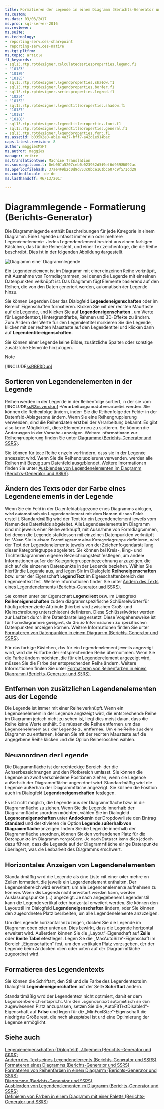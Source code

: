 ```yaml
---
title: Formatieren der Legende in einem Diagramm (Berichts-Generator und SSRS) | Microsoft Docs
ms.custom: 
ms.date: 03/03/2017
ms.prod: sql-server-2016
ms.reviewer: 
ms.suite: 
ms.technology:
- reporting-services-sharepoint
- reporting-services-native
ms.tgt_pltfrm: 
ms.topic: article
f1_keywords:
- sql13.rtp.rptdesigner.calculatedseriesproperties.legend.f1
- "10183"
- "10189"
- "10185"
- sql13.rtp.rptdesigner.legendproperties.shadow.f1
- sql13.rtp.rptdesigner.legendproperties.border.f1
- sql13.rtp.rptdesigner.seriesproperties.legend.f1
- "10254"
- "10152"
- sql13.rtp.rptdesigner.legendtitleproperties.shadow.f1
- "10187"
- "10181"
- "10188"
- sql13.rtp.rptdesigner.legendtitleproperties.font.f1
- sql13.rtp.rptdesigner.legendtitleproperties.general.f1
- sql13.rtp.rptdesigner.legendproperties.font.f1
ms.assetid: b035b2e0-ab1e-4a37-bff7-a42d1e914bac
caps.latest.revision: 8
author: maggiesMSFT
ms.author: maggies
manager: erikre
ms.translationtype: Machine Translation
ms.sourcegitcommit: 0eb007a5207ceb0b023952d5d9ef6d95986092ac
ms.openlocfilehash: 37ae409b2c0d9d703c0bce162bc607c9f571cd29
ms.contentlocale: de-de
ms.lasthandoff: 06/13/2017

---
```

# <a name="chart-legend---formatting-report-builder"></a>Diagrammlegende - Formatierung (Berichts-Generator)
  Die Diagrammlegende enthält Beschreibungen für jede Kategorie in einem Diagramm. Eine Legende umfasst immer ein oder mehrere Legendenelemente. Jedes Legendenelement besteht aus einem farbigen Kästchen, das für die Reihe steht, und einer Textzeichenfolge, die die Reihe beschreibt. Dies ist in der folgenden Abbildung dargestellt.  
  
 ![Diagramm einer Diagrammlegende](../../reporting-services/report-design/media/rs-legenddiagram.gif "Diagramm einer Diagrammlegende")  
  
 Ein Legendenelement ist im Diagramm mit einer einzelnen Reihe verknüpft, mit Ausnahme von Formdiagrammen, bei denen die Legende mit einzelnen Datenpunkten verknüpft ist. Das Diagramm fügt Elemente basierend auf den Reihen, die von den Daten generiert werden, automatisch der Legende hinzu.  
  
 Sie können Legenden über das Dialogfeld **Legendeneigenschaften** oder im Bereich Eigenschaften formatieren. Klicken Sie mit der rechten Maustaste auf die Legende, und klicken Sie auf **Legendeneigenschaften** , um Werte für Legendentext, Hintergrundfarbe, Rahmen und 3D-Effekte zu ändern. Zum Ändern der Werte für den Legendentitel markieren Sie die Legende, klicken mit der rechten Maustaste auf den Legendentitel und klicken dann auf **Legendentiteleigenschaften**.  
  
 Sie können einer Legende keine Bilder, zusätzliche Spalten oder sonstige zusätzliche Elemente hinzufügen.  
  
> [!NOTE]  
>  [!INCLUDE[ssRBRDDup](../../includes/ssrbrddup-md.md)]  
  
## <a name="ordering-legend-items-in-the-legend"></a>Sortieren von Legendenelementen in der Legende  
 Reihen werden in der Legende in der Reihenfolge sortiert, in der sie vom [!INCLUDE[ssRSnoversion](../../includes/ssrsnoversion-md.md)] -Verarbeitungsmodul verarbeitet werden. Sie können die Reihenfolge ändern, indem Sie die Reihenfolge der Felder in der Datenfeld-Ablagezone ändern. Wenn Sie eine Reihengruppierung verwenden, sind die Reihendaten erst bei der Verarbeitung bekannt. Es gibt also keine Möglichkeit, diese Elemente neu zu sortieren. Sie können die Änderungen in der Vorschau anzeigen. Weitere Informationen zur Reihengruppierung finden Sie unter [Diagramme &#40;Berichts-Generator und SSRS&#41;](../../reporting-services/report-design/charts-report-builder-and-ssrs.md).  
  
 Sie können für jede Reihe einzeln verhindern, dass sie in der Legende angezeigt wird. Wenn Sie die Reihengruppierung verwenden, werden alle Reihen mit Bezug zum Datenfeld ausgeblendet. Weitere Informationen finden Sie unter [Ausblenden von Legendenelementen im Diagramm &#40;Berichts-Generator und SSRS&#41;](../../reporting-services/report-design/chart-legend-hide-items-report-builder.md).  
  
## <a name="changing-the-text-or-color-of-a-legend-item-in-the-legend"></a>Ändern des Texts oder der Farbe eines Legendenelements in der Legende  
 Wenn Sie ein Feld in der Datenfeldablagezone eines Diagramms ablegen, wird automatisch ein Legendenelement mit dem Namen dieses Felds erstellt. Standardmäßig wird der Text für ein Legendenelement jeweils vom Namen des Datenfelds abgeleitet. Alle Legendenelemente im Diagramm sind mit jeweils einer Reihe verknüpft, mit Ausnahme von Formdiagrammen, bei denen die Legende stattdessen mit einzelnen Datenpunkten verknüpft ist. Wenn Sie in einem Formdiagramm eine Kategoriegruppe definieren, wird der Text der Legendenelemente jeweils von der Zeichenfolgendarstellung dieser Kategoriegruppe abgeleitet. Sie können bei Kreis-, Ring- und Trichterdiagrammen eigenen Bezeichnungstext festlegen, um andere Informationen außer der Kategoriegruppenbezeichnung anzuzeigen, die sich auf die einzelnen Datenpunkte in der Legende beziehen. Wählen Sie hierfür die Legende aus, und legen Sie im Dialogfeld **Reiheneigenschaften** bzw. unter der Eigenschaft **LegendText** im Eigenschaftenbereich den Legendentext fest. Weitere Informationen finden Sie unter [Ändern des Texts eines Legendenelements &#40;Berichts-Generator und SSRS&#41;](../../reporting-services/report-design/chart-legend-change-item-text-report-builder.md).  
  
 Sie können unter der Eigenschaft **LegendText** bzw. im Dialogfeld **Reiheneigenschaften** zudem diagrammspezifische Schlüsselwörter für häufig referenzierte Attribute (hierbei wird zwischen Groß- und Kleinschreibung unterschieden) definieren. Diese Schlüsselwörter werden zur Laufzeit durch ihre Datendarstellung ersetzt. Diese Vorgehensweise ist für Formdiagramme geeignet, da Sie so Informationen zu spezifischen Datenpunkten anzeigen können. Weitere Informationen finden Sie unter [Formatieren von Datenpunkten in einem Diagramm &#40;Berichts-Generator und SSRS&#41;](../../reporting-services/report-design/formatting-data-points-on-a-chart-report-builder-and-ssrs.md).  
  
 Für das farbige Kästchen, das für ein Legendenelement jeweils angezeigt wird, wird die Füllfarbe der entsprechenden Reihe übernommen. Wenn Sie die Farbe ändern möchten, die für ein Legendenelement angezeigt wird, müssen Sie die Farbe der entsprechenden Reihe ändern. Weitere Informationen finden Sie unter [Formatieren von Reihenfarben in einem Diagramm &#40;Berichts-Generator und SSRS&#41;](../../reporting-services/report-design/formatting-series-colors-on-a-chart-report-builder-and-ssrs.md).  
  
## <a name="removing-extra-legend-items-from-the-legend"></a>Entfernen von zusätzlichen Legendenelementen aus der Legende  
 Die Legende ist immer mit einer Reihe verknüpft. Wenn ein Legendenelement in der Legende angezeigt wird, die entsprechende Reihe im Diagramm jedoch nicht zu sehen ist, liegt dies meist daran, dass die Reihe keine Werte enthält. Sie müssen die Reihe entfernen, um das Legendenelement aus der Legende zu entfernen. Um eine Reihe aus dem Diagramm zu entfernen, können Sie mit der rechten Maustaste auf die angegebene Reihe klicken und die Option Reihe löschen wählen.  
  
## <a name="repositioning-the-legend"></a>Neuanordnen der Legende  
 Die Diagrammfläche ist der rechteckige Bereich, der die Achsenbezeichnungen und den Plotbereich umfasst. Sie können die Legende an zwölf verschiedene Positionen ziehen, wenn die Legende außerhalb der Diagrammfläche angeordnet wird. Standardmäßig wird die Legende außerhalb der Diagrammfläche angezeigt. Sie können die Position auch im Dialogfeld **Legendeneigenschaften** festlegen.  
  
 Es ist nicht möglich, die Legende aus der Diagrammfläche bzw. in die Diagrammfläche zu ziehen. Wenn Sie die Legende innerhalb der Diagrammfläche anordnen möchten, wählen Sie im Dialogfeld **Legendeneigenschaften** unter **Andocken**in der Dropdownliste den Eintrag **Standard** und deaktivieren die Option **Legende außerhalb von Diagrammfläche** anzeigen. Indem Sie die Legende innerhalb der Diagrammfläche anordnen, können Sie den vorhandenen Platz für die Datenpunkte im Diagramm vergrößern. Je nach Dataset kann dies jedoch dazu führen, dass die Legende auf der Diagrammfläche einige Datenpunkte überlagert, was die Lesbarkeit des Diagramms erschwert.  
  
## <a name="displaying-legend-items-horizontally"></a>Horizontales Anzeigen von Legendenelementen  
 Standardmäßig wird die Legende als eine Liste mit einer oder mehreren Zeilen formatiert, die jeweils ein Legendenelement enthalten. Der Legendenbereich wird erweitert, um alle Legendenelemente aufnehmen zu können. Wenn die Legende nicht erweitert werden kann, werden Auslassungspunkte (…) angezeigt. Je nach angegebenem Legendenstil kann die Legende vertikal oder horizontal erweitert werden. Sie können den Layoutstil im Dialogfeld **Legendeneigenschaften** ändern, oder Sie können den zugeordneten Platz bearbeiten, um alle Legendenelemente anzuzeigen.  
  
 Um die Legende horizontal anzuzeigen, docken Sie die Legende im Diagramm oben oder unten an. Dies bewirkt, dass die Legende horizontal erweitert wird. Außerdem können Sie die „Layout“-Eigenschaft auf **Zeile** oder **Breite Tabelle**festlegen. Legen Sie die „MaxAutoSize“-Eigenschaft im Bereich „Eigenschaften“ fest, um den vertikalen Platz vorzugeben, der der Legende beim Andocken oben oder unten auf der Diagrammfläche zugeordnet wird.  
  
## <a name="formatting-the-legend-text"></a>Formatieren des Legendentexts  
 Sie können die Schriftart, den Stil und die Farbe des Legendentexts im Dialogfeld **Legendeneigenschaften** auf der Seite **Schriftart** ändern.  
  
 Standardmäßig wird der Legendentext nicht optimiert, damit er dem Legendenbereich entspricht. Um den Legendentext automatisch an den zugewiesenen Platz anzupassen, setzen Sie die „AutoFitTextDisabled“-Eigenschaft auf **False** und legen für die „MinFontSize“-Eigenschaft die niedrigste Größe fest, die noch akzeptabel ist und eine Optimierung der Legende ermöglicht.  
  
## <a name="see-also"></a>Siehe auch  
 [Legendeneigenschaften (Dialogfeld), Allgemein &#40;Berichts-Generator und SSRS&#41;](http://msdn.microsoft.com/library/db718f8f-f185-422f-871c-96f0749e5893)   
 [Ändern des Texts eines Legendenelements &#40;Berichts-Generator und SSRS&#41;](../../reporting-services/report-design/chart-legend-change-item-text-report-builder.md)   
 [Formatieren eines Diagramms &#40;Berichts-Generator und SSRS&#41;](../../reporting-services/report-design/formatting-a-chart-report-builder-and-ssrs.md)   
 [Formatieren von Reihenfarben in einem Diagramm &#40;Berichts-Generator und SSRS&#41;](../../reporting-services/report-design/formatting-series-colors-on-a-chart-report-builder-and-ssrs.md)   
 [Diagramme &#40;Berichts-Generator und SSRS&#41;](../../reporting-services/report-design/charts-report-builder-and-ssrs.md)   
 [Ausblenden von Legendenelementen im Diagramm &#40;Berichts-Generator und SSRS&#41;](../../reporting-services/report-design/chart-legend-hide-items-report-builder.md)   
 [Definieren von Farben in einem Diagramm mit einer Palette &#40;Berichts-Generator und SSRS&#41;](../../reporting-services/report-design/define-colors-on-a-chart-using-a-palette-report-builder-and-ssrs.md)  
  
  
